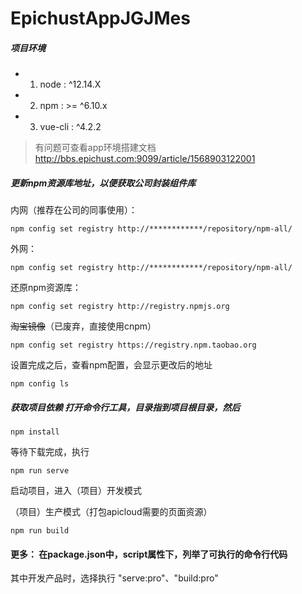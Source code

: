 # EpichustAppJGJMes
##### 项目环境 
* 1. node : ^12.14.X 
* 2. npm : >= ^6.10.x 
* 3. vue-cli : ^4.2.2  
> 有问题可查看app环境搭建文档 http://bbs.epichust.com:9099/article/1568903122001  
##### 更新npm资源库地址，以便获取公司封装组件库  

内网（推荐在公司的同事使用）：
``` 
npm config set registry http://************/repository/npm-all/ 
``` 
外网：  
``` 
npm config set registry http://************/repository/npm-all/ 
``` 
还原npm资源库：  
``` 
npm config set registry http://registry.npmjs.org 
``` 
~~淘宝镜像~~（已废弃，直接使用cnpm）  
``` 
npm config set registry https://registry.npm.taobao.org 
``` 
设置完成之后，查看npm配置，会显示更改后的地址  
``` 
npm config ls 
```
##### 获取项目依赖 打开命令行工具，目录指到项目根目录，然后  
``` 
npm install 
``` 
等待下载完成，执行  
``` 
npm run serve 
``` 
启动项目，进入（项目）开发模式  

（项目）生产模式（打包apicloud需要的页面资源）  
``` 
npm run build 
```  
#### 更多： 在package.json中，script属性下，列举了可执行的命令行代码  
其中开发产品时，选择执行 "serve:pro"、"build:pro"
